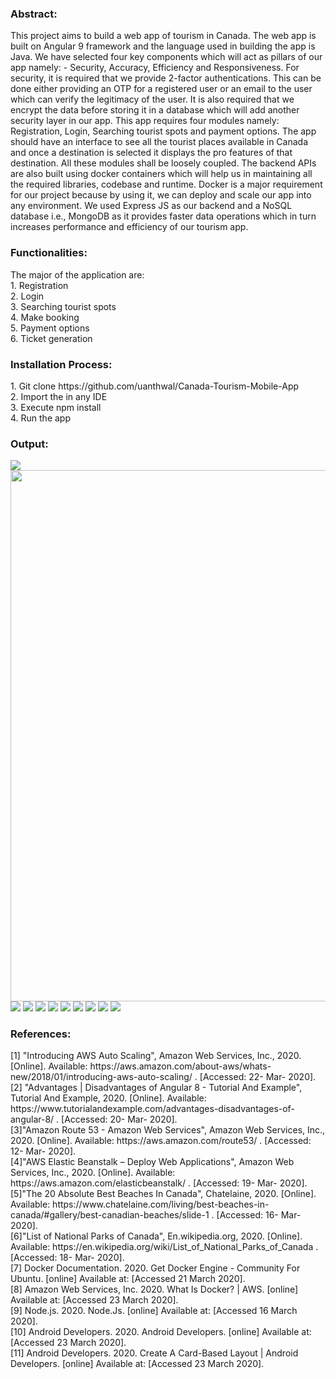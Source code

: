 <h3><b>Abstract:</b></h3>This project aims to build a web app of tourism in Canada. The web app is built on Angular 9 framework and the language used in building the app is Java. We have selected four key components which will act as pillars of our app namely: - Security, Accuracy, Efficiency and Responsiveness. For security, it is required that we provide 2-factor authentications.
This can be done either providing an OTP for a registered user or an email to the user which can verify the legitimacy of the user. It is also required that we encrypt the data before storing it in a
database which will add another security layer in our app. This app requires four modules namely: Registration, Login, Searching tourist spots and payment options. The app should
have an interface to see all the tourist places available in Canada and once a destination is
selected it displays the pro features of that destination. All these modules shall be loosely coupled. The backend APIs are also built using
docker containers which will help us in maintaining all the required libraries, codebase and runtime.
Docker is a major requirement for our project because by using it, we can deploy and scale our app
into any environment. We used Express JS as our backend and a NoSQL database i.e., MongoDB as it provides
faster data operations which in turn increases performance and efficiency of our tourism app.

<h3><b>Functionalities:</b></h3>The major of the application are:<br/>
1. Registration<br/>
2. Login<br/>
3. Searching tourist spots<br/>
4. Make booking<br/>
5. Payment options<br/>
6. Ticket generation<br/>

<h3><b>Installation Process:</b></h3>1. Git clone https://github.com/uanthwal/Canada-Tourism-Mobile-App<br/>
2. Import the in any IDE<br/>
3. Execute npm install<br/>
4. Run the app<br/>


<h3><b>Output:</b></h3>
<div>
  <img src="https://github.com/uanthwal/travel-app-web/blob/master/demo/image_1.png" />
  <img src="https://github.com/uanthwal/travel-app-web/blob/master/demo/image_2.png" width="850"/>
  <img src="https://github.com/uanthwal/travel-app-web/blob/master/demo/image_3.png" />
  <img src="https://github.com/uanthwal/travel-app-web/blob/master/demo/image_4.png" />
  <img src="https://github.com/uanthwal/travel-app-web/blob/master/demo/image_5.png" />
  <img src="https://github.com/uanthwal/travel-app-web/blob/master/demo/image_6.png" />
  <img src="https://github.com/uanthwal/travel-app-web/blob/master/demo/image_7.png" />
  <img src="https://github.com/uanthwal/travel-app-web/blob/master/demo/image_8.png" />
  <img src="https://github.com/uanthwal/travel-app-web/blob/master/demo/image_9.png" />
  <img src="https://github.com/uanthwal/travel-app-web/blob/master/demo/image_10.png" />
  <img src="https://github.com/uanthwal/travel-app-web/blob/master/demo/image_11.png" />
<div>

<h3><b>References:</b></h3>
[1] "Introducing AWS Auto Scaling", Amazon Web Services, Inc., 2020. [Online]. Available: https://aws.amazon.com/about-aws/whats-new/2018/01/introducing-aws-auto-scaling/ . [Accessed: 22- Mar- 2020].<br/>
[2] "Advantages | Disadvantages of Angular 8 - Tutorial And Example", Tutorial And Example, 2020. [Online]. Available: https://www.tutorialandexample.com/advantages-disadvantages-of-angular-8/ . [Accessed: 20- Mar- 2020].<br/>
[3]"Amazon Route 53 - Amazon Web Services", Amazon Web Services, Inc., 2020. [Online]. Available: https://aws.amazon.com/route53/ . [Accessed: 12- Mar- 2020].<br/>
[4]"AWS Elastic Beanstalk – Deploy Web Applications", Amazon Web Services, Inc., 2020. [Online]. Available: https://aws.amazon.com/elasticbeanstalk/ . [Accessed: 19- Mar- 2020].<br/>
[5]"The 20 Absolute Best Beaches In Canada", Chatelaine, 2020. [Online]. Available: https://www.chatelaine.com/living/best-beaches-in-canada/#gallery/best-canadian-beaches/slide-1 . [Accessed: 16- Mar- 2020].<br/>
[6]"List of National Parks of Canada", En.wikipedia.org, 2020. [Online]. Available: https://en.wikipedia.org/wiki/List_of_National_Parks_of_Canada . [Accessed: 18- Mar- 2020].<br/>
[7] Docker Documentation. 2020. Get Docker Engine - Community For Ubuntu. [online] Available at: <https://docs.docker.com/install/linux/docker-ce/ubuntu/ > [Accessed 21 March 2020].<br/>
[8] Amazon Web Services, Inc. 2020. What Is Docker? | AWS. [online] Available at: <https://aws.amazon.com/docker/ > [Accessed 23 March 2020].<br/>
[9] Node.js. 2020. Node.Js. [online] Available at: <https://nodejs.org/en/ > [Accessed 16 March 2020].<br/>
[10] Android Developers. 2020. Android Developers. [online] Available at: <https://developer.android.com/ > [Accessed 23 March 2020].<br/>
[11] Android Developers. 2020. Create A Card-Based Layout  |  Android Developers. [online] Available at: <https://developer.android.com/guide/topics/ui/layout/cardview > [Accessed 23 March 2020].<br/>

